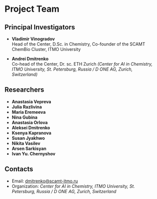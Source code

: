# Project Team

## Principal Investigators

- **Vladimir Vinogradov**  
  Head of the Center, D.Sc. in Chemistry, Co-founder of the SCAMT ChemBio Cluster, ITMO University

- **Andrei Dmitrenko**  
  Co-head of the Center, Dr. sc. ETH Zurich
  *(Center for AI in Chemistry, ITMO University, St. Petersburg, Russia / D ONE AG, Zurich, Switzerland)*

## Researchers
- **Anastasia Vepreva**  
- **Julia Razlivina**  
- **Maria Eremeeva**  
- **Nina Gubina**  
- **Anastasia Orlova**  
- **Aleksei Dmitrenko**  
- **Ksenya Kapranova**  
- **Susan Jyakhwo**  
- **Nikita Vasilev**  
- **Arsen Sarkisyan**  
- **Ivan Yu. Chernyshov**


## Contacts
- Email: [dmitrenko@scamt-itmo.ru](mailto:dmitrenko@scamt-itmo.ru)
- Organization: *Center for AI in Chemistry, ITMO University, St. Petersburg, Russia / D ONE AG, Zurich, Switzerland*
